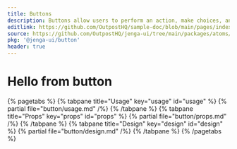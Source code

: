 ```yaml
---
title: Buttons
description: Buttons allow users to perform an action, make choices, and navigate to another page with a single tap. There are multiple styles available that are ideal for guiding users to where they need to move forward in a flow.
editlink: https://github.com/OutpostHQ/sample-doc/blob/main/pages/index.md
source: https://github.com/OutpostHQ/jenga-ui/tree/main/packages/atoms/src/button
pkg: '@jenga-ui/button'
header: true
---
```


# Hello from button

{% pagetabs %}
{% tabpane title="Usage" key="usage" id="usage" %} {% partial file="button/usage.md" /%} {% /tabpane %}
{% tabpane title="Props" key="props" id="props" %} {% partial file="button/props.md" /%} {% /tabpane %}
{% tabpane title="Design" key="design" id="design" %} {% partial file="button/design.md" /%} {% /tabpane %}
{% /pagetabs %}
